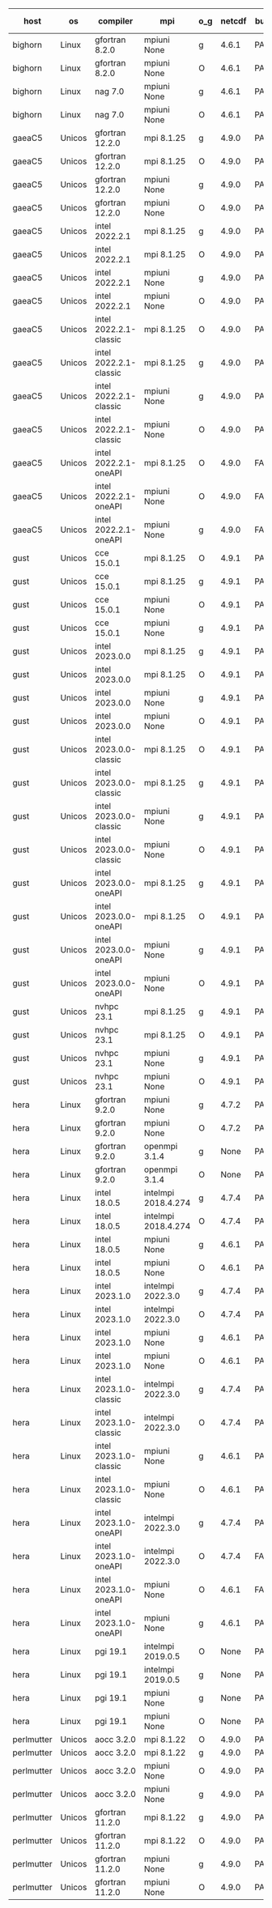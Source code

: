 

| host     | os       | compiler                              | mpi                      | o_g        | netcdf        | build       | u_pass          | u_fail          | s_pass            | s_fail            | e_pass             | e_fail             | nuopc_pass       | nuopc_fail       | artifacts link          |
|----------|----------|---------------------------------------|--------------------------|------------|---------------|-------------|-----------------|-----------------|-------------------|-------------------|--------------------|--------------------|------------------|------------------|-------------------------|
| bighorn | Linux | gfortran 8.2.0 | mpiuni None  | g | 4.6.1  | PASS | 12346 | 0 | 8 | 0 | 44 | 0 | None | None | <a href="https://github.com/esmf-org/esmf-test-artifacts/tree/bd5bb0361c4c8c8b05256f9bce45499c2796d718/feature_hconfig-iter/gfortran/8.2.0/g/mpiuni/None" target="_blank">bd5bb03</a> | 
| bighorn | Linux | gfortran 8.2.0 | mpiuni None  | O | 4.6.1  | PASS | 12346 | 0 | 8 | 0 | 44 | 0 | None | None | <a href="https://github.com/esmf-org/esmf-test-artifacts/tree/163a2e0e127902418d88bd669e779e7b59d9d443/feature_hconfig-iter/gfortran/8.2.0/O/mpiuni/None" target="_blank">163a2e0</a> | 
| bighorn | Linux | nag 7.0 | mpiuni None  | g | 4.6.1  | PASS | 12346 | 0 | 8 | 0 | 44 | 0 | None | None | <a href="https://github.com/esmf-org/esmf-test-artifacts/tree/55b8010d35cd222bb0bcf3f59bc3c79dbc03bfe3/feature_hconfig-iter/nag/7.0/g/mpiuni/None" target="_blank">55b8010</a> | 
| bighorn | Linux | nag 7.0 | mpiuni None  | O | 4.6.1  | PASS | 12346 | 0 | 8 | 0 | 44 | 0 | None | None | <a href="https://github.com/esmf-org/esmf-test-artifacts/tree/7d16b438148268212adb837dcc066b2296884ad9/feature_hconfig-iter/nag/7.0/O/mpiuni/None" target="_blank">7d16b43</a> | 
| gaeaC5 | Unicos | gfortran 12.2.0 | mpi 8.1.25  | g | 4.9.0  | PASS | 13930 | 0 | 49 | 0 | 81 | 0 | 52 | 0 | <a href="https://github.com/esmf-org/esmf-test-artifacts/tree/8b428b6bab5e546a58660f83d2c280eb407d39fc/feature_hconfig-iter/gfortran/12.2.0/g/mpi/8.1.25" target="_blank">8b428b6</a> | 
| gaeaC5 | Unicos | gfortran 12.2.0 | mpi 8.1.25  | O | 4.9.0  | PASS | 13930 | 0 | 49 | 0 | 81 | 0 | 52 | 0 | <a href="https://github.com/esmf-org/esmf-test-artifacts/tree/4fd89d4e414352a81438e744b6b306a99b27346f/feature_hconfig-iter/gfortran/12.2.0/O/mpi/8.1.25" target="_blank">4fd89d4</a> | 
| gaeaC5 | Unicos | gfortran 12.2.0 | mpiuni None  | g | 4.9.0  | PASS | 12346 | 0 | 8 | 0 | 44 | 0 | None | None | <a href="https://github.com/esmf-org/esmf-test-artifacts/tree/e6902e426a1bb8986cde19bc4c17d73cbfee102e/feature_hconfig-iter/gfortran/12.2.0/g/mpiuni/None" target="_blank">e6902e4</a> | 
| gaeaC5 | Unicos | gfortran 12.2.0 | mpiuni None  | O | 4.9.0  | PASS | 12346 | 0 | 8 | 0 | 44 | 0 | None | None | <a href="https://github.com/esmf-org/esmf-test-artifacts/tree/a0cf915bd31bfb1676e1927c6081c44c35830fbc/feature_hconfig-iter/gfortran/12.2.0/O/mpiuni/None" target="_blank">a0cf915</a> | 
| gaeaC5 | Unicos | intel 2022.2.1 | mpi 8.1.25  | g | 4.9.0  | PASS | 13930 | 0 | 49 | 0 | 81 | 0 | 52 | 0 | <a href="https://github.com/esmf-org/esmf-test-artifacts/tree/786e6b4400f34ea7b34116c644b1a9ed1a0cede6/feature_hconfig-iter/intel/2022.2.1/g/mpi/8.1.25" target="_blank">786e6b4</a> | 
| gaeaC5 | Unicos | intel 2022.2.1 | mpi 8.1.25  | O | 4.9.0  | PASS | 13930 | 0 | 49 | 0 | 81 | 0 | 52 | 0 | <a href="https://github.com/esmf-org/esmf-test-artifacts/tree/2954568638780867dcc1933bbb845e4dca0af5a3/feature_hconfig-iter/intel/2022.2.1/O/mpi/8.1.25" target="_blank">2954568</a> | 
| gaeaC5 | Unicos | intel 2022.2.1 | mpiuni None  | g | 4.9.0  | PASS | 12346 | 0 | 8 | 0 | 44 | 0 | None | None | <a href="https://github.com/esmf-org/esmf-test-artifacts/tree/028d13db101bbffbda5d83f84b92f443c0ef5501/feature_hconfig-iter/intel/2022.2.1/g/mpiuni/None" target="_blank">028d13d</a> | 
| gaeaC5 | Unicos | intel 2022.2.1 | mpiuni None  | O | 4.9.0  | PASS | 12346 | 0 | 8 | 0 | 44 | 0 | None | None | <a href="https://github.com/esmf-org/esmf-test-artifacts/tree/ca1f20d0cddd7fa8b0ea1baaba5826fb2676a31d/feature_hconfig-iter/intel/2022.2.1/O/mpiuni/None" target="_blank">ca1f20d</a> | 
| gaeaC5 | Unicos | intel 2022.2.1-classic | mpi 8.1.25  | O | 4.9.0  | PASS | 13930 | 0 | 49 | 0 | 81 | 0 | 52 | 0 | <a href="https://github.com/esmf-org/esmf-test-artifacts/tree/0c9442e8072f7590795444a4bbe8dc62479aae4c/feature_hconfig-iter/intel/2022.2.1-classic/O/mpi/8.1.25" target="_blank">0c9442e</a> | 
| gaeaC5 | Unicos | intel 2022.2.1-classic | mpi 8.1.25  | g | 4.9.0  | PASS | 13930 | 0 | 49 | 0 | 81 | 0 | 52 | 0 | <a href="https://github.com/esmf-org/esmf-test-artifacts/tree/d8a47101e4999730bc1955d6225daf5a4ca3f770/feature_hconfig-iter/intel/2022.2.1-classic/g/mpi/8.1.25" target="_blank">d8a4710</a> | 
| gaeaC5 | Unicos | intel 2022.2.1-classic | mpiuni None  | g | 4.9.0  | PASS | 12346 | 0 | 8 | 0 | 44 | 0 | None | None | <a href="https://github.com/esmf-org/esmf-test-artifacts/tree/a1ef7bc649baa789cfb68884a7ebb4ec93c08cc9/feature_hconfig-iter/intel/2022.2.1-classic/g/mpiuni/None" target="_blank">a1ef7bc</a> | 
| gaeaC5 | Unicos | intel 2022.2.1-classic | mpiuni None  | O | 4.9.0  | PASS | 12346 | 0 | 8 | 0 | 44 | 0 | None | None | <a href="https://github.com/esmf-org/esmf-test-artifacts/tree/f76236f3e78a2efbe6392b493fdba59865da680e/feature_hconfig-iter/intel/2022.2.1-classic/O/mpiuni/None" target="_blank">f76236f</a> | 
| gaeaC5 | Unicos | intel 2022.2.1-oneAPI | mpi 8.1.25  | O | 4.9.0  | FAIL | None | None | None | None | None | None | None | None | <a href="https://github.com/esmf-org/esmf-test-artifacts/tree/d3597bd6a3451ef1e7fe1cb63f006491c9ac3c67/feature_hconfig-iter/intel/2022.2.1-oneAPI/O/mpi/8.1.25" target="_blank">d3597bd</a> | 
| gaeaC5 | Unicos | intel 2022.2.1-oneAPI | mpiuni None  | O | 4.9.0  | FAIL | None | None | None | None | None | None | None | None | <a href="https://github.com/esmf-org/esmf-test-artifacts/tree/1288f4ec27d6eb4a7aaf903da12a9c57f3685e43/feature_hconfig-iter/intel/2022.2.1-oneAPI/O/mpiuni/None" target="_blank">1288f4e</a> | 
| gaeaC5 | Unicos | intel 2022.2.1-oneAPI | mpiuni None  | g | 4.9.0  | FAIL | None | None | None | None | None | None | None | None | <a href="https://github.com/esmf-org/esmf-test-artifacts/tree/2aefe341240b44bb624534b78380b6784592a30b/feature_hconfig-iter/intel/2022.2.1-oneAPI/g/mpiuni/None" target="_blank">2aefe34</a> | 
| gust | Unicos | cce 15.0.1 | mpi 8.1.25  | O | 4.9.1  | PASS | 13850 | 80 | 49 | 0 | 81 | 0 | 51 | 1 | <a href="https://github.com/esmf-org/esmf-test-artifacts/tree/c6bfb256a25ae391544137493ef974d1944a3451/feature_hconfig-iter/cce/15.0.1/O/mpi/8.1.25" target="_blank">c6bfb25</a> | 
| gust | Unicos | cce 15.0.1 | mpi 8.1.25  | g | 4.9.1  | PASS | 13854 | 76 | 49 | 0 | 81 | 0 | 51 | 1 | <a href="https://github.com/esmf-org/esmf-test-artifacts/tree/3bc3627790f413599a4292e0184806b91baddee2/feature_hconfig-iter/cce/15.0.1/g/mpi/8.1.25" target="_blank">3bc3627</a> | 
| gust | Unicos | cce 15.0.1 | mpiuni None  | O | 4.9.1  | PASS | 12268 | 78 | 8 | 0 | 44 | 0 | None | None | <a href="https://github.com/esmf-org/esmf-test-artifacts/tree/9ed83f8991151b4acace8abe7ca6b533e8d7f0b4/feature_hconfig-iter/cce/15.0.1/O/mpiuni/None" target="_blank">9ed83f8</a> | 
| gust | Unicos | cce 15.0.1 | mpiuni None  | g | 4.9.1  | PASS | 12270 | 76 | 8 | 0 | 44 | 0 | None | None | <a href="https://github.com/esmf-org/esmf-test-artifacts/tree/01186b1fd286e3baf7b7e5e90082585ef2f0422b/feature_hconfig-iter/cce/15.0.1/g/mpiuni/None" target="_blank">01186b1</a> | 
| gust | Unicos | intel 2023.0.0 | mpi 8.1.25  | g | 4.9.1  | PASS | 13930 | 0 | 49 | 0 | 81 | 0 | 52 | 0 | <a href="https://github.com/esmf-org/esmf-test-artifacts/tree/4a962ed11726915af9ca8979f3dc49c41ea96b7b/feature_hconfig-iter/intel/2023.0.0/g/mpi/8.1.25" target="_blank">4a962ed</a> | 
| gust | Unicos | intel 2023.0.0 | mpi 8.1.25  | O | 4.9.1  | PASS | 13930 | 0 | 49 | 0 | 81 | 0 | 52 | 0 | <a href="https://github.com/esmf-org/esmf-test-artifacts/tree/98ff6b4e6e9905f2a1055feef59b18f26efcc252/feature_hconfig-iter/intel/2023.0.0/O/mpi/8.1.25" target="_blank">98ff6b4</a> | 
| gust | Unicos | intel 2023.0.0 | mpiuni None  | g | 4.9.1  | PASS | 12346 | 0 | 8 | 0 | 44 | 0 | None | None | <a href="https://github.com/esmf-org/esmf-test-artifacts/tree/9ff15269ab84d320dda5efb5c3b0bbe3c35f97ac/feature_hconfig-iter/intel/2023.0.0/g/mpiuni/None" target="_blank">9ff1526</a> | 
| gust | Unicos | intel 2023.0.0 | mpiuni None  | O | 4.9.1  | PASS | 12346 | 0 | 8 | 0 | 44 | 0 | None | None | <a href="https://github.com/esmf-org/esmf-test-artifacts/tree/90b24b60bbd54ca14b54d2cbec2f62f7abb2876a/feature_hconfig-iter/intel/2023.0.0/O/mpiuni/None" target="_blank">90b24b6</a> | 
| gust | Unicos | intel 2023.0.0-classic | mpi 8.1.25  | O | 4.9.1  | PASS | 13930 | 0 | 49 | 0 | 81 | 0 | 52 | 0 | <a href="https://github.com/esmf-org/esmf-test-artifacts/tree/42da685fb6cde17db9e6d0bb14ec341d5c39478a/feature_hconfig-iter/intel/2023.0.0-classic/O/mpi/8.1.25" target="_blank">42da685</a> | 
| gust | Unicos | intel 2023.0.0-classic | mpi 8.1.25  | g | 4.9.1  | PASS | 13930 | 0 | 49 | 0 | 81 | 0 | 52 | 0 | <a href="https://github.com/esmf-org/esmf-test-artifacts/tree/6a9977567ce8299047edf07990147ce5fa6d3743/feature_hconfig-iter/intel/2023.0.0-classic/g/mpi/8.1.25" target="_blank">6a99775</a> | 
| gust | Unicos | intel 2023.0.0-classic | mpiuni None  | g | 4.9.1  | PASS | 12346 | 0 | 8 | 0 | 44 | 0 | None | None | <a href="https://github.com/esmf-org/esmf-test-artifacts/tree/abd3b43b8ce9b5f16cf2ada2ea4258002a3daf33/feature_hconfig-iter/intel/2023.0.0-classic/g/mpiuni/None" target="_blank">abd3b43</a> | 
| gust | Unicos | intel 2023.0.0-classic | mpiuni None  | O | 4.9.1  | PASS | 12346 | 0 | 8 | 0 | 44 | 0 | None | None | <a href="https://github.com/esmf-org/esmf-test-artifacts/tree/08a2f1935630655d266936e5c035e5e4332a83c8/feature_hconfig-iter/intel/2023.0.0-classic/O/mpiuni/None" target="_blank">08a2f19</a> | 
| gust | Unicos | intel 2023.0.0-oneAPI | mpi 8.1.25  | g | 4.9.1  | PASS | 13930 | 0 | 49 | 0 | 81 | 0 | 40 | 12 | <a href="https://github.com/esmf-org/esmf-test-artifacts/tree/d9da75215d035df50ae5e41e894d47b02b07d6bb/feature_hconfig-iter/intel/2023.0.0-oneAPI/g/mpi/8.1.25" target="_blank">d9da752</a> | 
| gust | Unicos | intel 2023.0.0-oneAPI | mpi 8.1.25  | O | 4.9.1  | PASS | 13930 | 0 | 48 | 1 | 81 | 0 | 40 | 12 | <a href="https://github.com/esmf-org/esmf-test-artifacts/tree/64ab5518787ba57dc1897dc52b576058c87516af/feature_hconfig-iter/intel/2023.0.0-oneAPI/O/mpi/8.1.25" target="_blank">64ab551</a> | 
| gust | Unicos | intel 2023.0.0-oneAPI | mpiuni None  | g | 4.9.1  | PASS | 12346 | 0 | 8 | 0 | 44 | 0 | None | None | <a href="https://github.com/esmf-org/esmf-test-artifacts/tree/f8421bcd5b0be53e697804bb8d5f4feefe1fae45/feature_hconfig-iter/intel/2023.0.0-oneAPI/g/mpiuni/None" target="_blank">f8421bc</a> | 
| gust | Unicos | intel 2023.0.0-oneAPI | mpiuni None  | O | 4.9.1  | PASS | 12346 | 0 | 8 | 0 | 44 | 0 | None | None | <a href="https://github.com/esmf-org/esmf-test-artifacts/tree/1dbfa2253ff47c6ea64e96da862536e4a2f7786b/feature_hconfig-iter/intel/2023.0.0-oneAPI/O/mpiuni/None" target="_blank">1dbfa22</a> | 
| gust | Unicos | nvhpc 23.1 | mpi 8.1.25  | g | 4.9.1  | PASS | 13881 | 49 | 47 | 2 | 79 | 2 | 45 | 7 | <a href="https://github.com/esmf-org/esmf-test-artifacts/tree/244b327e7dada025ee74b29d438dbd9abe8dc699/feature_hconfig-iter/nvhpc/23.1/g/mpi/8.1.25" target="_blank">244b327</a> | 
| gust | Unicos | nvhpc 23.1 | mpi 8.1.25  | O | 4.9.1  | PASS | 13927 | 3 | 49 | 0 | 81 | 0 | 45 | 7 | <a href="https://github.com/esmf-org/esmf-test-artifacts/tree/a24c1c01a04259bd47b019486241ce1a9f0fc7ed/feature_hconfig-iter/nvhpc/23.1/O/mpi/8.1.25" target="_blank">a24c1c0</a> | 
| gust | Unicos | nvhpc 23.1 | mpiuni None  | g | 4.9.1  | PASS | 12346 | 0 | 6 | 2 | 44 | 0 | None | None | <a href="https://github.com/esmf-org/esmf-test-artifacts/tree/74f6e3614aef4cec12685a7a74fbd259bdd976af/feature_hconfig-iter/nvhpc/23.1/g/mpiuni/None" target="_blank">74f6e36</a> | 
| gust | Unicos | nvhpc 23.1 | mpiuni None  | O | 4.9.1  | PASS | 12344 | 2 | 8 | 0 | 44 | 0 | None | None | <a href="https://github.com/esmf-org/esmf-test-artifacts/tree/6605d4bcf05df9cb3adc590f6a2c6d44d5622c5b/feature_hconfig-iter/nvhpc/23.1/O/mpiuni/None" target="_blank">6605d4b</a> | 
| hera | Linux | gfortran 9.2.0 | mpiuni None  | g | 4.7.2  | PASS | 12346 | 0 | 8 | 0 | 43 | 1 | None | None | <a href="https://github.com/esmf-org/esmf-test-artifacts/tree/53278eb39a7c70f8e0c6318b9cecdb33170a2615/feature_hconfig-iter/gfortran/9.2.0/g/mpiuni/None" target="_blank">53278eb</a> | 
| hera | Linux | gfortran 9.2.0 | mpiuni None  | O | 4.7.2  | PASS | 12346 | 0 | 8 | 0 | 44 | 0 | None | None | <a href="https://github.com/esmf-org/esmf-test-artifacts/tree/37d518ef035ee1099a7f60d045b87163a666d0b4/feature_hconfig-iter/gfortran/9.2.0/O/mpiuni/None" target="_blank">37d518e</a> | 
| hera | Linux | gfortran 9.2.0 | openmpi 3.1.4  | g | None  | PASS | 13930 | 0 | 49 | 0 | 80 | 1 | 52 | 0 | <a href="https://github.com/esmf-org/esmf-test-artifacts/tree/259b3c0a7de081d027fcc4d70b2486294d28a1ea/feature_hconfig-iter/gfortran/9.2.0/g/openmpi/3.1.4" target="_blank">259b3c0</a> | 
| hera | Linux | gfortran 9.2.0 | openmpi 3.1.4  | O | None  | PASS | 13930 | 0 | 49 | 0 | 81 | 0 | 52 | 0 | <a href="https://github.com/esmf-org/esmf-test-artifacts/tree/dffeb194f569c31cc939665e1c388393cf988b88/feature_hconfig-iter/gfortran/9.2.0/O/openmpi/3.1.4" target="_blank">dffeb19</a> | 
| hera | Linux | intel 18.0.5 | intelmpi 2018.4.274  | g | 4.7.4  | PASS | 13930 | 0 | 49 | 0 | 81 | 0 | 52 | 0 | <a href="https://github.com/esmf-org/esmf-test-artifacts/tree/8b532dad526b660b62bde16d5129566c28595096/feature_hconfig-iter/intel/18.0.5/g/intelmpi/2018.4.274" target="_blank">8b532da</a> | 
| hera | Linux | intel 18.0.5 | intelmpi 2018.4.274  | O | 4.7.4  | PASS | 13930 | 0 | 49 | 0 | 81 | 0 | 52 | 0 | <a href="https://github.com/esmf-org/esmf-test-artifacts/tree/1cad8289f474fbb88bed1ac0306eedac9098c41c/feature_hconfig-iter/intel/18.0.5/O/intelmpi/2018.4.274" target="_blank">1cad828</a> | 
| hera | Linux | intel 18.0.5 | mpiuni None  | g | 4.6.1  | PASS | 12346 | 0 | 8 | 0 | 44 | 0 | None | None | <a href="https://github.com/esmf-org/esmf-test-artifacts/tree/553b8599f5b3db76d82b8279a17aace8ea796066/feature_hconfig-iter/intel/18.0.5/g/mpiuni/None" target="_blank">553b859</a> | 
| hera | Linux | intel 18.0.5 | mpiuni None  | O | 4.6.1  | PASS | 12346 | 0 | 8 | 0 | 44 | 0 | None | None | <a href="https://github.com/esmf-org/esmf-test-artifacts/tree/fc9dcd65fd765608ed03c6821416236ce4d127d8/feature_hconfig-iter/intel/18.0.5/O/mpiuni/None" target="_blank">fc9dcd6</a> | 
| hera | Linux | intel 2023.1.0 | intelmpi 2022.3.0  | g | 4.7.4  | PASS | 13915 | 15 | 49 | 0 | 81 | 0 | 52 | 0 | <a href="https://github.com/esmf-org/esmf-test-artifacts/tree/2ed5fac8dd88b2f291e7aa8c195dbdf4d6f6b4c4/feature_hconfig-iter/intel/2023.1.0/g/intelmpi/2022.3.0" target="_blank">2ed5fac</a> | 
| hera | Linux | intel 2023.1.0 | intelmpi 2022.3.0  | O | 4.7.4  | PASS | 13915 | 15 | 49 | 0 | 81 | 0 | 52 | 0 | <a href="https://github.com/esmf-org/esmf-test-artifacts/tree/d466ecc5b4ec09dc1730360774cc2fc40e0f2f77/feature_hconfig-iter/intel/2023.1.0/O/intelmpi/2022.3.0" target="_blank">d466ecc</a> | 
| hera | Linux | intel 2023.1.0 | mpiuni None  | g | 4.6.1  | PASS | 12346 | 0 | 8 | 0 | 44 | 0 | None | None | <a href="https://github.com/esmf-org/esmf-test-artifacts/tree/97dd18de5375ab5bac7672c48950d583daeabaf9/feature_hconfig-iter/intel/2023.1.0/g/mpiuni/None" target="_blank">97dd18d</a> | 
| hera | Linux | intel 2023.1.0 | mpiuni None  | O | 4.6.1  | PASS | 12346 | 0 | 8 | 0 | 44 | 0 | None | None | <a href="https://github.com/esmf-org/esmf-test-artifacts/tree/c41339b63962d5a0b67282c631c98f58650e1393/feature_hconfig-iter/intel/2023.1.0/O/mpiuni/None" target="_blank">c41339b</a> | 
| hera | Linux | intel 2023.1.0-classic | intelmpi 2022.3.0  | g | 4.7.4  | PASS | 13915 | 15 | 49 | 0 | 81 | 0 | 52 | 0 | <a href="https://github.com/esmf-org/esmf-test-artifacts/tree/7d7569711bb182058a69b8a3ebe0429de988681e/feature_hconfig-iter/intel/2023.1.0-classic/g/intelmpi/2022.3.0" target="_blank">7d75697</a> | 
| hera | Linux | intel 2023.1.0-classic | intelmpi 2022.3.0  | O | 4.7.4  | PASS | 13915 | 15 | 49 | 0 | 81 | 0 | 52 | 0 | <a href="https://github.com/esmf-org/esmf-test-artifacts/tree/5e482cbce4a50119fe05b6da0510036be3cd3c65/feature_hconfig-iter/intel/2023.1.0-classic/O/intelmpi/2022.3.0" target="_blank">5e482cb</a> | 
| hera | Linux | intel 2023.1.0-classic | mpiuni None  | g | 4.6.1  | PASS | 12346 | 0 | 8 | 0 | 44 | 0 | None | None | <a href="https://github.com/esmf-org/esmf-test-artifacts/tree/63e7dfad5df8aabea7f668f83ec703dbdf4790eb/feature_hconfig-iter/intel/2023.1.0-classic/g/mpiuni/None" target="_blank">63e7dfa</a> | 
| hera | Linux | intel 2023.1.0-classic | mpiuni None  | O | 4.6.1  | PASS | 12346 | 0 | 8 | 0 | 44 | 0 | None | None | <a href="https://github.com/esmf-org/esmf-test-artifacts/tree/9917ea8b1ceef69642ac8db204109f1e46528425/feature_hconfig-iter/intel/2023.1.0-classic/O/mpiuni/None" target="_blank">9917ea8</a> | 
| hera | Linux | intel 2023.1.0-oneAPI | intelmpi 2022.3.0  | g | 4.7.4  | PASS | 13915 | 15 | 49 | 0 | 81 | 0 | 52 | 0 | <a href="https://github.com/esmf-org/esmf-test-artifacts/tree/3c7dacf469c93d8faaf52ff56fb743f7eed8f423/feature_hconfig-iter/intel/2023.1.0-oneAPI/g/intelmpi/2022.3.0" target="_blank">3c7dacf</a> | 
| hera | Linux | intel 2023.1.0-oneAPI | intelmpi 2022.3.0  | O | 4.7.4  | FAIL | None | None | None | None | None | None | None | None | <a href="https://github.com/esmf-org/esmf-test-artifacts/tree/d2e5969a17c06bc7c6ffbda97c72d2e780ea956b/feature_hconfig-iter/intel/2023.1.0-oneAPI/O/intelmpi/2022.3.0" target="_blank">d2e5969</a> | 
| hera | Linux | intel 2023.1.0-oneAPI | mpiuni None  | O | 4.6.1  | FAIL | None | None | None | None | None | None | None | None | <a href="https://github.com/esmf-org/esmf-test-artifacts/tree/0af837c3a47243a0fa33ff08158447b3ecb314dc/feature_hconfig-iter/intel/2023.1.0-oneAPI/O/mpiuni/None" target="_blank">0af837c</a> | 
| hera | Linux | intel 2023.1.0-oneAPI | mpiuni None  | g | 4.6.1  | PASS | 12346 | 0 | 8 | 0 | 44 | 0 | None | None | <a href="https://github.com/esmf-org/esmf-test-artifacts/tree/afe08a19c1b314db48a9f57c00169fcfeea0649a/feature_hconfig-iter/intel/2023.1.0-oneAPI/g/mpiuni/None" target="_blank">afe08a1</a> | 
| hera | Linux | pgi 19.1 | intelmpi 2019.0.5  | O | None  | PASS | None | None | None | None | None | None | None | None | <a href="https://github.com/esmf-org/esmf-test-artifacts/tree/a2ca8af51d6e7a6ae74992d019d730033a5ba9cb/feature_hconfig-iter/pgi/19.1/O/intelmpi/2019.0.5" target="_blank">a2ca8af</a> | 
| hera | Linux | pgi 19.1 | intelmpi 2019.0.5  | g | None  | PASS | None | None | None | None | None | None | None | None | <a href="https://github.com/esmf-org/esmf-test-artifacts/tree/b2529181f1f270a1432585a843d2254f30727833/feature_hconfig-iter/pgi/19.1/g/intelmpi/2019.0.5" target="_blank">b252918</a> | 
| hera | Linux | pgi 19.1 | mpiuni None  | g | None  | PASS | None | None | None | None | None | None | None | None | <a href="https://github.com/esmf-org/esmf-test-artifacts/tree/0be394f3396b969bb7958dca6cb7176a548fc91b/feature_hconfig-iter/pgi/19.1/g/mpiuni/None" target="_blank">0be394f</a> | 
| hera | Linux | pgi 19.1 | mpiuni None  | O | None  | PASS | None | None | None | None | None | None | None | None | <a href="https://github.com/esmf-org/esmf-test-artifacts/tree/cb9444cff55d57b7288ae352fb77dc1cc8fee8cf/feature_hconfig-iter/pgi/19.1/O/mpiuni/None" target="_blank">cb9444c</a> | 
| perlmutter | Unicos | aocc 3.2.0 | mpi 8.1.22  | O | 4.9.0  | PASS | 13847 | 83 | 47 | 2 | 79 | 2 | 45 | 7 | <a href="https://github.com/esmf-org/esmf-test-artifacts/tree/e39b14a4ecf56e258498ab55b6b3cc39461b164b/feature_hconfig-iter/aocc/3.2.0/O/mpi/8.1.22" target="_blank">e39b14a</a> | 
| perlmutter | Unicos | aocc 3.2.0 | mpi 8.1.22  | g | 4.9.0  | PASS | None | None | None | None | None | None | 45 | 7 | <a href="https://github.com/esmf-org/esmf-test-artifacts/tree/7b7cb307ead99a4bb19dcfea760f0d8cf6e934f5/feature_hconfig-iter/aocc/3.2.0/g/mpi/8.1.22" target="_blank">7b7cb30</a> | 
| perlmutter | Unicos | aocc 3.2.0 | mpiuni None  | O | 4.9.0  | PASS | None | None | None | None | None | None | None | None | <a href="https://github.com/esmf-org/esmf-test-artifacts/tree/cdb356f965a30bc6a46e6e540833d1a3d749bbe9/feature_hconfig-iter/aocc/3.2.0/O/mpiuni/None" target="_blank">cdb356f</a> | 
| perlmutter | Unicos | aocc 3.2.0 | mpiuni None  | g | 4.9.0  | PASS | None | None | None | None | None | None | None | None | <a href="https://github.com/esmf-org/esmf-test-artifacts/tree/e60ded243fd7fa0f049da66a6ac9436b30ae68fe/feature_hconfig-iter/aocc/3.2.0/g/mpiuni/None" target="_blank">e60ded2</a> | 
| perlmutter | Unicos | gfortran 11.2.0 | mpi 8.1.22  | g | 4.9.0  | PASS | 13930 | 0 | 49 | 0 | 80 | 1 | 52 | 0 | <a href="https://github.com/esmf-org/esmf-test-artifacts/tree/dfeb88663b23e2e6d24bfce6dfe7cdcb12c8b3b8/feature_hconfig-iter/gfortran/11.2.0/g/mpi/8.1.22" target="_blank">dfeb886</a> | 
| perlmutter | Unicos | gfortran 11.2.0 | mpi 8.1.22  | O | 4.9.0  | PASS | 13930 | 0 | 49 | 0 | 81 | 0 | 52 | 0 | <a href="https://github.com/esmf-org/esmf-test-artifacts/tree/03e63a1a4b3944c710bf6a73c5a0d2d226afa1f5/feature_hconfig-iter/gfortran/11.2.0/O/mpi/8.1.22" target="_blank">03e63a1</a> | 
| perlmutter | Unicos | gfortran 11.2.0 | mpiuni None  | g | 4.9.0  | PASS | 12346 | 0 | 8 | 0 | 43 | 1 | None | None | <a href="https://github.com/esmf-org/esmf-test-artifacts/tree/0fe7f99cd8948e767391f5f47312d1c1fdba1719/feature_hconfig-iter/gfortran/11.2.0/g/mpiuni/None" target="_blank">0fe7f99</a> | 
| perlmutter | Unicos | gfortran 11.2.0 | mpiuni None  | O | 4.9.0  | PASS | 12346 | 0 | 8 | 0 | 44 | 0 | None | None | <a href="https://github.com/esmf-org/esmf-test-artifacts/tree/aba582e81c68be44a78b17c38839c8b1363394f4/feature_hconfig-iter/gfortran/11.2.0/O/mpiuni/None" target="_blank">aba582e</a> | 
